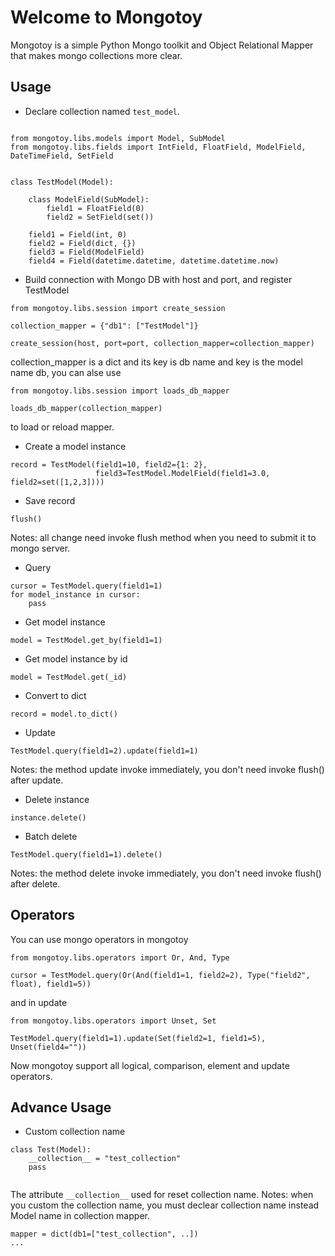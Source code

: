 # Welcome to Mongotoy

Mongotoy is a simple Python Mongo toolkit and Object Relational Mapper that makes mongo collections more clear.

## Usage

* Declare collection named `test_model`.

```

from mongotoy.libs.models import Model, SubModel
from mongotoy.libs.fields import IntField, FloatField, ModelField, DateTimeField, SetField


class TestModel(Model):

	class ModelField(SubModel):
		field1 = FloatField(0)
		field2 = SetField(set())

	field1 = Field(int, 0)
	field2 = Field(dict, {})
	field3 = Field(ModelField)
	field4 = Field(datetime.datetime, datetime.datetime.now)

```

* Build connection with Mongo DB with host and port, and register TestModel

```
from mongotoy.libs.session import create_session

collection_mapper = {"db1": ["TestModel"]}

create_session(host, port=port, collection_mapper=collection_mapper)
```

collection_mapper is a dict and its key is db name and key is the model name db, you can alse use

```
from mongotoy.libs.session import loads_db_mapper

loads_db_mapper(collection_mapper)
```

to load or reload mapper.

* Create a model instance

```
record = TestModel(field1=10, field2={1: 2},
				   field3=TestModel.ModelField(field1=3.0, field2=set([1,2,3])))
```
* Save record

```
flush()
```
Notes: all change need invoke flush method when you need to submit it to mongo server.
* Query

```
cursor = TestModel.query(field1=1)
for model_instance in cursor:
	pass
```
* Get model instance

```
model = TestModel.get_by(field1=1)
```
* Get model instance by id

```
model = TestModel.get(_id)
```
* Convert to dict

```
record = model.to_dict()
```
* Update

```
TestModel.query(field1=2).update(field1=1)
```
Notes: the method update invoke immediately, you don't need invoke flush() after update.

* Delete instance

```
instance.delete()
```
* Batch delete

```
TestModel.query(field1=1).delete()
```
Notes: the method delete invoke immediately, you don't need invoke flush() after delete.

## Operators
You can use mongo operators in mongotoy

```
from mongotoy.libs.operators import Or, And, Type

cursor = TestModel.query(Or(And(field1=1, field2=2), Type("field2", float), field1=5))
```
 and in update
```
from mongotoy.libs.operators import Unset, Set

TestModel.query(field1=1).update(Set(field2=1, field1=5), Unset(field4=""))
```
Now mongotoy support all logical, comparison, element and update operators.

## Advance Usage
* Custom collection name

```
class Test(Model):
	__collection__ = "test_collection"
	pass
	
```
The attribute `__collection__` used for reset collection name. 
Notes: when you custom the collection name, you must declear collection name instead Model name in collection mapper.

```
mapper = dict(db1=["test_collection", ..])
...
```
